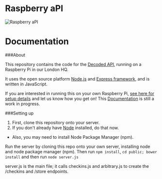 Raspberry aPI
===============

![Raspberry aPI](http://assets.decoded.co/images/raspberry-api.jpg)

Documentation<a name="documentation"></a>
================

###About<a name="about"></a>

This repository contains the code for the [Decoded API](http://api.decoded.co), running on a Raspberry Pi in our London HQ.

It uses the open source platform [Node.js](https://github.com/joyent/node) and [Express framework](https://github.com/strongloop/express), and is written in JavaScript.

If you are interested in running this on your own Raspberry Pi, [see here for setup details](#setting-up) and let us know how you get on! This [Documentation](#documentation) is still a work in progress.

###Setting up<a name="setting-up"></a>

1. First, clone this repository onto your server.
2. If you don't already have [Node]() installed, do that now.
  * Also, you may need to install Node Package Manager (npm).

Run the server by cloning this repo onto your own server, installing node and node package manager (npm). Then run `npm install`, `cd public; bower install` and then run `node server.js`

server.js is the main file; it calls checkins.js and arbitrary.js to create the /checkins and /store endpoints.


